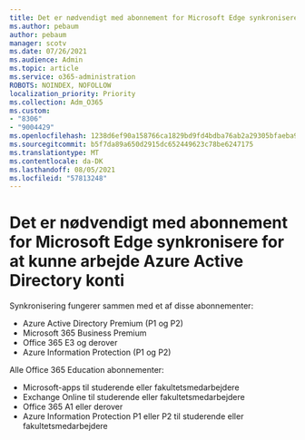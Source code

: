 ```yaml
---
title: Det er nødvendigt med abonnement for Microsoft Edge synkronisere for at kunne arbejde Azure Active Directory konti
ms.author: pebaum
author: pebaum
manager: scotv
ms.date: 07/26/2021
ms.audience: Admin
ms.topic: article
ms.service: o365-administration
ROBOTS: NOINDEX, NOFOLLOW
localization_priority: Priority
ms.collection: Adm_O365
ms.custom:
- "8306"
- "9004429"
ms.openlocfilehash: 1238d6ef90a158766ca1829bd9fd4bdba76ab2a29305bfaeba90d2ddfaf76ccb
ms.sourcegitcommit: b5f7da89a650d2915dc652449623c78be6247175
ms.translationtype: MT
ms.contentlocale: da-DK
ms.lasthandoff: 08/05/2021
ms.locfileid: "57813248"
---
```

# <a name="subscription-needed-for-microsoft-edge-sync-to-work-with-azure-active-directory-accounts"></a>Det er nødvendigt med abonnement for Microsoft Edge synkronisere for at kunne arbejde Azure Active Directory konti

Synkronisering fungerer sammen med et af disse abonnementer:

- Azure Active Directory Premium (P1 og P2)
- Microsoft 365 Business Premium
- Office 365 E3 og derover
- Azure Information Protection (P1 og P2)

Alle Office 365 Education abonnementer:

- Microsoft-apps til studerende eller fakultetsmedarbejdere
- Exchange Online til studerende eller fakultetsmedarbejdere
- Office 365 A1 eller derover
- Azure Information Protection P1 eller P2 til studerende eller fakultetsmedarbejdere


